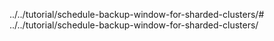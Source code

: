 ../../tutorial/schedule-backup-window-for-sharded-clusters/# ../../tutorial/schedule-backup-window-for-sharded-clusters/